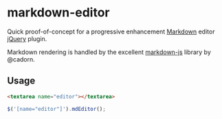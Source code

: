 # markdown-editor

Quick proof-of-concept for a progressive enhancement [Markdown](https://daringfireball.net/projects/markdown/syntax) editor [jQuery](http://jquery.com/) plugin.

Markdown rendering is handled by the excellent [markdown-js](https://github.com/cadorn/markdown-js) library by @cadorn.

## Usage

```html
<textarea name="editor"></textarea>
```

```javascript
$('[name="editor"]').mdEditor();
```
